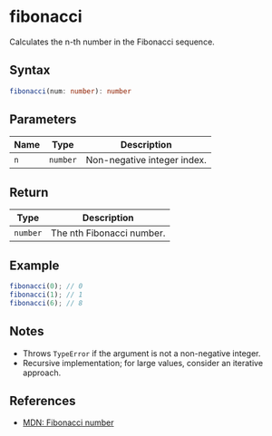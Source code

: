 # fibonacci

Calculates the n-th number in the Fibonacci sequence.

## Syntax
```typescript
fibonacci(num: number): number
```

## Parameters
| Name    | Type     | Description                |
|---------|----------|----------------------------|
| `n`     | `number` | Non-negative integer index.|

## Return
| Type     | Description                         |
|----------|-------------------------------------|
| `number` | The nth Fibonacci number.           |

## Example
```typescript
fibonacci(0); // 0
fibonacci(1); // 1
fibonacci(6); // 8
```

## Notes
- Throws `TypeError` if the argument is not a non-negative integer.
- Recursive implementation; for large values, consider an iterative approach.

## References
- [MDN: Fibonacci number](https://developer.mozilla.org/en-US/docs/Glossary/Fibonacci_number)